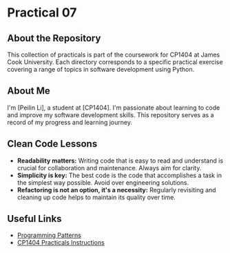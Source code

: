 # Practical 07

## About the Repository

This collection of practicals is part of the coursework for CP1404 at James Cook University. Each directory corresponds
to a specific practical exercise covering a range of topics in software development using Python.

## About Me

I'm [Peilin Li], a student at [CP1404]. I'm passionate about learning to code and improve my software development
skills. This repository serves as a record of my progress and learning journey.

## Clean Code Lessons

- **Readability matters:** Writing code that is easy to read and understand is crucial for collaboration and
  maintenance. Always aim for clarity.
- **Simplicity is key:** The best code is the code that accomplishes a task in the simplest way possible. Avoid over
  engineering solutions.
- **Refactoring is not an option, it's a necessity:** Regularly revisiting and cleaning up code helps to maintain its
  quality over time.

## Useful Links

- [Programming Patterns](https://github.com/Covoer/cp1404-practicals/tree/master/prac_07)
- [CP1404 Practicals Instructions](https://github.com/CP1404/Practicals/tree/master/prac_07)